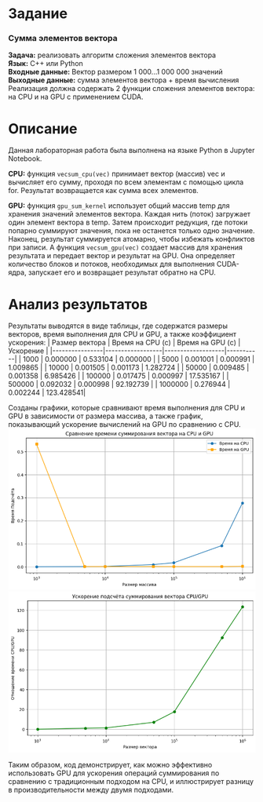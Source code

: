 # Задание
### Сумма элементов вектора
**Задача:** реализовать алгоритм сложения элементов вектора  
**Язык:** C++ или Python  
**Входные данные:** Вектор размером 1 000...1 000 000 значений  
**Выходные данные:** сумма элементов вектора + время вычисления  
Реализация должна содержать 2 функции сложения элементов вектора: на CPU и на GPU с применением CUDA.

# Описание
Данная лабораторная работа была выполнена на языке Python в Jupyter Notebook.

**CPU:** функция `vecsum_cpu(vec)` принимает вектор (массив) vec и вычисляет его сумму, проходя по всем элементам с помощью цикла for. Результат возвращается как сумма всех элементов.

**GPU:** функция `gpu_sum_kernel` использует общий массив temp для хранения значений элементов вектора. Каждая нить (поток) загружает один элемент вектора в temp. Затем происходит редукция, где потоки попарно суммируют значения, пока не останется только одно значение. Наконец, результат суммируется атомарно, чтобы избежать конфликтов при записи. А функция `vecsum_gpu(vec)` создает массив для хранения результата и передает вектор и результат на GPU. Она определяет количество блоков и потоков, необходимых для выполнения CUDA-ядра, запускает его и возвращает результат обратно на CPU.

# Анализ результатов
Результаты выводятся в виде таблицы, где содержатся размеры векторов, время выполнения для CPU и GPU, а также коэффициент ускорения:
| Размер вектора | Время на CPU (с) | Время на GPU (с)  | Ускорение |
|----------------|------------------|-------------------|-----------|
| 1000           | 0.000000         | 0.533104          | 0.000000  |
| 5000           | 0.001001         | 0.000991          | 1.009865  |
| 10000          | 0.001505         | 0.001173          | 1.282724  |
| 50000          | 0.009485         | 0.001358          | 6.985426  |
| 100000         | 0.017475         | 0.000997          | 17.535167 |
| 500000         | 0.092032         | 0.000998          | 92.192739 |
| 1000000        | 0.276944         | 0.002244          | 123.428541|

Созданы графики, которые сравнивают время выполнения для CPU и GPU в зависимости от размера массива, а также график, показывающий ускорение вычислений на GPU по сравнению с CPU.  
![alt text](/assets/VECSUM-1.png)
![alt text](/assets/VECSUM-2.png)

Таким образом, код демонстрирует, как можно эффективно использовать GPU для ускорения операций суммирования по сравнению с традиционным подходом на CPU, и иллюстрирует разницу в производительности между двумя подходами.
